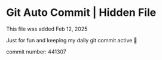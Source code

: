 # Git Auto Commit | Hidden File

This file was added Feb 12, 2025

Just for fun and keeping my daily git commit active 🤪

commit number: 441307
